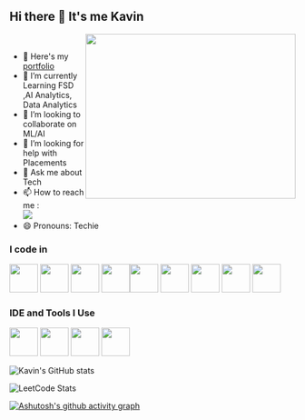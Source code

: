 
## Hi there 👋 It's me Kavin

<img align="right" width="370" height="290" src="https://i.pinimg.com/originals/47/f0/34/47f0342cec72b800463bf003eac1257e.gif"><br>
 - 🔭 Here's my [portfolio](https://portfolio-60037378338.development.catalystserverless.in/app/index.html)                                               
 - 🌱 I’m currently Learning FSD ,AI Analytics, Data Analytics
 - 👯 I’m looking to collaborate on ML/AI
 - 🤔 I’m looking for help with Placements
 - 💬 Ask me about Tech
 - 📫 How to reach me :
<br /> [<img src="https://img.shields.io/badge/LinkedIn-0077B5?style=for-the-badge&logo=linkedin&logoColor=white" />](www.linkedin.com/in/kavin023)
- 😄 Pronouns: Techie

### I code in
<img height="50" width="50" src="https://img.icons8.com/color/48/000000/python.png" />  <img height="50" width="50" src="https://img.icons8.com/color/48/000000/html-5.png" /> <img height="50" width="50" src="https://img.icons8.com/color/48/000000/css3.png" /> 
<img height="50" width="50" src="https://img.icons8.com/color/48/000000/javascript.png"/><img height="50" width="50" src="https://img.icons8.com/color/48/000000/tensorflow.png"/> <img height="50" width="50" src="https://img.icons8.com/color/48/000000/react-native.png"/>  <img height="50" width="50" src="https://img.icons8.com/color/48/000000/mysql-logo.png"/> <img height="50" width="50" src="https://img.icons8.com/color/48/000000/mongodb.png"/> <img height="50" width="50" src="https://img.icons8.com/color/48/000000/nodejs.png"/>
### IDE and Tools I Use
<img height="50" width="50" src="https://img.icons8.com/color/48/000000/visual-studio-code-2019.png"/>  <img height="50" width="50" src="https://img.icons8.com/color/50/000000/git.png"/> <img height="50" width="50" src="https://img.icons8.com/dusk/64/000000/anaconda.png"/>  <img height="50" width="50" src="https://img.icons8.com/color/48/000000/figma--v1.png"/>
 

![Kavin's GitHub stats](https://github-readme-stats.vercel.app/api?username=Kavin-RR&theme=dark&show_icons=true&&hide=issues,contribs)

![LeetCode Stats](https://leetcard.jacoblin.cool/Kavin_R_R?theme=dark&font=Marcellus&ext=contest)

[![Ashutosh's github activity graph](https://github-readme-activity-graph.vercel.app/graph?username=Kavin-RR&bg_color=000000&color=ffffff&line=39f946&point=ffffff&area=true&hide_border=true)](https://github.com/ashutosh00710/github-readme-activity-graph)
